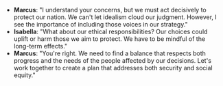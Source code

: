 - **Marcus**: "I understand your concerns, but we must act decisively to protect our nation. We can't let idealism cloud our judgment. However, I see the importance of including those voices in our strategy."
- **Isabella**: "What about our ethical responsibilities? Our choices could uplift or harm those we aim to protect. We have to be mindful of the long-term effects."
- **Marcus**: "You're right. We need to find a balance that respects both progress and the needs of the people affected by our decisions. Let's work together to create a plan that addresses both security and social equity."
